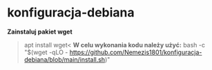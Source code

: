 # konfiguracja-debiana 

**Zainstaluj pakiet wget**
>apt install wget<
**W celu wykonania kodu należy użyć:**
> bash -c "$(wget -qLO - https://github.com/Nemezis1801/konfiguracja-debiana/blob/main/install.sh)"
